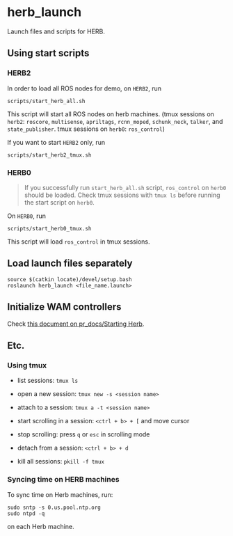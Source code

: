 # herb_launch
Launch files and scripts for HERB.


## Using start scripts

### HERB2

In order to load all ROS nodes for demo, on `HERB2`, run
```
scripts/start_herb_all.sh
```
This script will start all ROS nodes on herb machines. (tmux sessions on `herb2`: `roscore`, `multisense`, `apriltags`, `rcnn_moped`, `schunk_neck`, `talker`, and `state_publisher`. tmux sessions on `herb0`: `ros_control`)

If you want to start `HERB2` only, run
```
scripts/start_herb2_tmux.sh
```

### HERB0

> If you successfully run `start_herb_all.sh` script, `ros_control` on `herb0` should be loaded. Check tmux sessions with `tmux ls` before running the start script on `herb0`.

On `HERB0`, run
```
scripts/start_herb0_tmux.sh
```
This script will load `ros_control` in tmux sessions.


## Load launch files separately

```
source $(catkin locate)/devel/setup.bash
roslaunch herb_launch <file_name.launch>
```


## Initialize WAM controllers

Check [this document on pr_docs/Starting Herb](https://github.com/personalrobotics/pr_docs/wiki/Starting-Herb).


## Etc.

### Using tmux

- list sessions: `tmux ls`

- open a new session: `tmux new -s <session name>`

- attach to a session: `tmux a -t <session name>`

- start scrolling in a session: `<ctrl + b> + [` and move cursor

- stop scrolling: press `q` or `esc` in scrolling mode

- detach from a session: `<ctrl + b> + d`

- kill all sessions: `pkill -f tmux`

### Syncing time on HERB machines

To sync time on Herb machines, run:
```
sudo sntp -s 0.us.pool.ntp.org
sudo ntpd -q
```
on each Herb machine.

